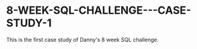 # 8-WEEK-SQL-CHALLENGE---CASE-STUDY-1
This is the first case study of Danny's 8 week SQL challenge.
